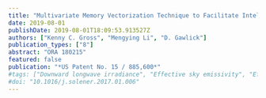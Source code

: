 ```yaml
---
title: "Multivariate Memory Vectorization Technique to Facilitate Intelligent Caching in Time-Series Databases"
date: 2019-08-01
publishDate: 2019-08-01T18:09:53.913527Z
authors: ["Kenny C. Gross", "Mengying Li", "D. Gawlick"]
publication_types: ["8"]
abstract: "ORA 180215"
featured: false
publication: "*US Patent No. 15 / 885,600*"
#tags: ["Downward longwave irradiance", "Effective sky emissivity", "Effective sky temperature", "Parametric modeling"]
#doi: "10.1016/j.solener.2017.01.006"
---
```


